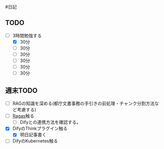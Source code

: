 #日記 

## TODO
- [ ] 3時間勉強する
	- [x] 30分
	- [ ] 30分
	- [ ] 30分
	- [ ] 30分
	- [ ] 30分
	- [ ] 30分

## 週末TODO
- [ ] RAGの知識を深める(都庁文書事務の手引きの前処理・チャンク分割方法など考慮する)
- [ ] [Ragas](https://docs.ragas.io/en/stable/)触る
	- [ ] Difyとの連携方法を確認する。
- [x] DifyのThinkプラグイン触る
	- [x] 明日記事書く
- [ ] DifyのKubernetes触る